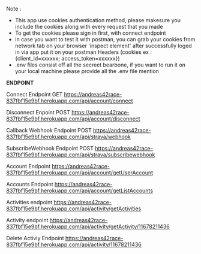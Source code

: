 Note :
- This app use cookies authentication method, please makesure you include the cookies along with every request that you made
- To get the cookies please sign in first, with connect endpoint
- in case you want to test it with postman, you can grab your cookies from network tab on your browser 'inspect element' after successfully loged in via app put it on your postman Headers (cookies ex : {client_id=xxxxxx; access_token=xxxxxx})
- .env files consist off all the secreet bearbone, if you want to run it on your local machine please provide all the .env file mention

**ENDPOINT**

Connect Endpoint
GET https://andreas42race-837fbf15e9bf.herokuapp.com/api/account/connect

Disconnect Enpoint
POST https://andreas42race-837fbf15e9bf.herokuapp.com/api/account/disconnect

Callback Webhook Endpoint
POST https://andreas42race-837fbf15e9bf.herokuapp.com/api/strava/webhook

SubscribeWebhook Endpoint
POST https://andreas42race-837fbf15e9bf.herokuapp.com/api/strava/subscribewebhook

Account Endpoint
https://andreas42race-837fbf15e9bf.herokuapp.com/api/account/getUserAccount

Accounts Endpoint
https://andreas42race-837fbf15e9bf.herokuapp.com/api/account/getListAccounts

Activities endpoint
https://andreas42race-837fbf15e9bf.herokuapp.com/api/activity/getActivities

Activity endpoint
https://andreas42race-837fbf15e9bf.herokuapp.com/api/activity/getActivity/11678211436

Delete Activiy Endpoint
https://andreas42race-837fbf15e9bf.herokuapp.com/api/activity/11678211436
